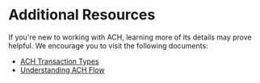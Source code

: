 # Additional Resources

If you're new to working with ACH, learning more of its details may prove helpful. We encourage you to visit the following documents:

* [ACH Transaction Types](https://github.com/JillTempelmeyer/jilltempelmeyer.github.io/blob/master/Resources/ach-transaction-types.md)
* [Understanding ACH Flow](https://github.com/JillTempelmeyer/jilltempelmeyer.github.io/blob/master/Resources/understanding-ach-flow.md)
